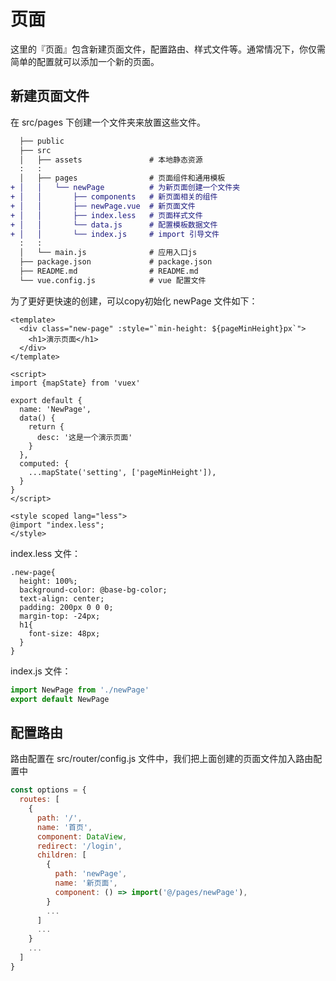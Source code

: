# 页面

这里的『页面』包含新建页面文件，配置路由、样式文件等。通常情况下，你仅需简单的配置就可以添加一个新的页面。

## 新建页面文件

在 src/pages 下创建一个文件夹来放置这些文件。

```diff
  ├── public
  ├── src
  │   ├── assets               # 本地静态资源
  :   :
  │   ├── pages                # 页面组件和通用模板
+ │   │   └── newPage          # 为新页面创建一个文件夹
+ │   │       ├── components   # 新页面相关的组件
+ │   │       ├── newPage.vue  # 新页面文件
+ │   │       ├── index.less   # 页面样式文件
+ │   │       └── data.js      # 配置模板数据文件
+ │   │       └── index.js     # import 引导文件
  :   :
  │   └── main.js              # 应用入口js
  ├── package.json             # package.json
  ├── README.md                # README.md
  └── vue.config.js            # vue 配置文件
```

为了更好更快速的创建，可以copy初始化 newPage 文件如下：

```vue
<template>
  <div class="new-page" :style="`min-height: ${pageMinHeight}px`">
    <h1>演示页面</h1>
  </div>
</template>

<script>
import {mapState} from 'vuex'

export default {
  name: 'NewPage',
  data() {
    return {
      desc: '这是一个演示页面'
    }
  },
  computed: {
    ...mapState('setting', ['pageMinHeight']),
  }
}
</script>

<style scoped lang="less">
@import "index.less";
</style>
```

index.less 文件：

```less
.new-page{
  height: 100%;
  background-color: @base-bg-color;
  text-align: center;
  padding: 200px 0 0 0;
  margin-top: -24px;
  h1{
    font-size: 48px;
  }
}
```

index.js 文件：

```js
import NewPage from './newPage'
export default NewPage
```

## 配置路由

路由配置在 src/router/config.js 文件中，我们把上面创建的页面文件加入路由配置中

```js
const options = {
  routes: [
    {
      path: '/',
      name: '首页',
      component: DataView,
      redirect: '/login',
      children: [
        {
          path: 'newPage',
          name: '新页面',
          component: () => import('@/pages/newPage'),
        }
        ...
      ]
      ...
    }
    ...
  ]
}
```
